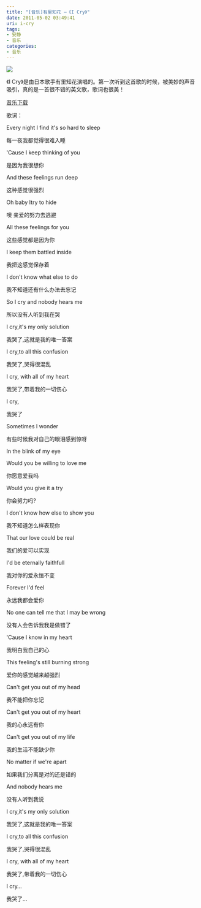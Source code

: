 ```yaml
---
title: "[音乐]有里知花 —《I Cry》"
date: 2011-05-02 03:49:41
uri: i-cry
tags: 
- 安静
- 音乐
categories: 
- 音乐
---
```


![](https://yqmfyg.bn1.livefilestore.com/y2p1ue0TtgBBkmJcsfrqDeGEQzvrxFVkkCXAbr6k7y_FOlXIcF6A_R7LzuJDyzqSBIaXltiyb8LcXANX-TsDrh6e9cIPZ5pvT49_4Ely_LKUoY/icry.jpg?psid=1)

《I Cry》是由日本歌手有里知花演唱的。第一次听到这首歌的时候，被美妙的声音吸引，真的是一首很不错的英文歌，歌词也很美！



[音乐下载](http://dl.dbank.com/c03jlmmbzr "数据银行")

歌词：

Every night I find it's so hard to sleep

每一夜我都觉得很难入睡

'Cause I keep thinking of you

是因为我很想你

And these feelings run deep

这种感觉很强烈

Oh baby Itry to hide

噢 亲爱的努力去逃避

All these feelings for you

这些感觉都是因为你

I keep them battled inside

我把这感觉保存着

I don't know what else to do

我不知道还有什么办法去忘记

So I cry and nobody hears me

所以没有人听到我在哭

I cry,it's my only solution

我哭了,这就是我的唯一答案

I cry,to all this confusion

我哭了,哭得很混乱

I cry, with all of my heart

我哭了,带着我的一切伤心

I cry,

我哭了

Sometimes I wonder

有些时候我对自己的眼泪感到惊呀

In the blink of my eye

Would you be willing to love me

你愿意爱我吗

Would you give it a try

你会努力吗?

I don't know how else to show you

我不知道怎么样表现你

That our love could be real

我们的爱可以实现

I'd be eternally faithfull

我对你的爱永恒不变

Forever I'd feel

永远我都会爱你

No one can tell me that I may be wrong

没有人会告诉我我是做错了

'Cause I know in my heart

我明白我自己的心

This feeling's still burning strong

爱你的感觉越来越强烈

Can't get you out of my head

我不能把你忘记

Can't get you out of my heart

我的心永远有你

Can't get you out of my life

我的生活不能缺少你

No matter if we're apart

如果我们分离是对的还是错的

And nobody hears me

没有人听到我说

I cry,it's my only solution

我哭了,这就是我的唯一答案

I cry,to all this confusion

我哭了,哭得很混乱

I cry, with all of my heart

我哭了,带着我的一切伤心

I cry…

我哭了…
